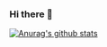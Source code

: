 ### Hi there 👋
[![Anurag's github stats](https://github-readme-stats.vercel.app/api?username=rememberber)](https://github.com/anuraghazra/github-readme-stats)

<!--
**rememberber/rememberber** is a ✨ _special_ ✨ repository because its `README.md` (this file) appears on your GitHub profile.

Here are some ideas to get you started:

- 🔭 I’m currently working on ...
- 🌱 I’m currently learning ...
- 👯 I’m looking to collaborate on ...
- 🤔 I’m looking for help with ...
- 💬 Ask me about ...
- 📫 How to reach me: ...
- 😄 Pronouns: ...
- ⚡ Fun fact: ...
-->
